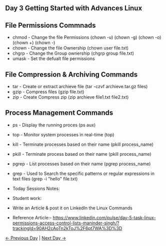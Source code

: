 ##   Day 3 Getting Started with Advances Linux

## File Permissions Commnads

  - chmod - Change the file Permissions (chown -u) (chown -g) (chown -o) (chown +) (chown -)
  - chown - Change the file Ownership (chown user file.txt)
  - chgrp - Change the Group ownership (chgrp group file.txt)
  - umask - Set the defualt file permissions

## File Compression & Archiving Commands

  - tar - Create or extract archieve file (tar -czvf archieve.tar.gz files)
  - gzip - Compress files (gzip file.txt)
  - zip - Create Compress zip (zip archieve file1.txt file2.txt)
  
## Process Management Commands

   - ps - Display the running proces (ps aux)
   - top - Monitor system processes in real-time (top)
   - kill - Terminate processes based on their name (pkill process_name)
   - pkill - Terminate process based on their name (pkill process_name)
   - pgrep - List processes based on their name (pgrep process_name)
   - grep - Used to Search the specific patterns or regular expressions in text files (grep -i "hello" file.txt)

  - Today Sessions Notes:


  - Student work:
  - Write an Article & post it on LinkedIn the Linux Commands
  - Reference Article:- https://www.linkedin.com/pulse/day-5-task-linux-permissions-access-control-lists-maninder-singh/?trackingId=90AH2cAoTn2kToJ%2F6pt7WA%3D%3D
 
[← Previous Day](../day02/README.md) | [Next Day →](../day04/README.md)
